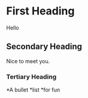 
# First Heading

Hello

## Secondary Heading

Nice to meet you.

### Tertiary Heading

*A bullet
*list
*for fun